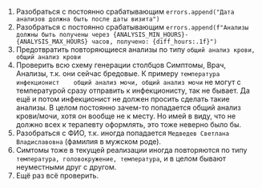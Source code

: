 1. Разобраться с постоянно срабатывающим `errors.append("Дата анализов должна быть после даты визита")`
2. Разобраться с постоянно срабатывающим `errors.append(f"Анализы должны быть получены через {ANALYSIS_MIN_HOURS}-{ANALYSIS_MAX_HOURS} часов, получено: {diff_hours:.1f}")`
3. Предотвратить повторяющиеся анализы по типу `общий анализ крови, общий анализ крови`
4. Проверить всю схему генерации столбцов Симптомы, Врач, Анализы, т.к. они сейчас бредовые.
К примеру `температура	инфекционист	общий анализ мочи, общий анализ мочи`
не могут с температурой сразу отправить к инфекционисту, так не бывает. Да ещё и потом инфекционист не должен просить сделать такие анализы. В целом постоянно зачем-то попадается общий анализ крови/мочи, хотя он вообще не к месту.
Но имей в виду, что не должно всех к терапевту оформлять, это тоже неверно было бы.
5. Разобраться с ФИО, т.к. иногда попадается `Медведев Светлана Владиславовна` (фамилия в мужском роде).
6. Симтомы тоже в текущей реализации иногда повторяются по типу `температура, головокружение, температура`, и в целом бывают неуместными друг с другом.
7. Ещё раз всё проверить.